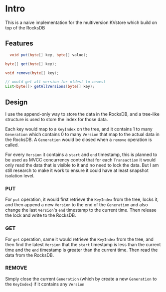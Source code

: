 # Intro

This is a naive implementation for the multiversion KVstore which build on top of the RocksDB

## Features

```java
  void put(byte[] key, byte[] value);

byte[] get(byte[] key);

void remove(byte[] key);

// would get all version for oldest to newest
List<byte[]> getAllVersions(byte[] key);

```

## Design

I use the append-only way to store the data in the RocksDB, and a tree-like structure is used to store the index for
those
data.

Each key would map to a `KeyIndex` on the tree, and it contains 1 to many `Generation` which contains 0 to
many `Version` that map to the actual data in the RocksDB.
A `Generation` would be closed when a `remove` operation is called.

For every `Version` it contains a `start` and `end` timestamp, this is planned to be used as MVCC concurrency control
that for each `Transaction`
it would only read the data that is visible to it and no need to lock the data.
But I am still research to make it work to ensure it could have at least snapshot isolation level.

### PUT

For `put` operation, it would first retrieve the `KeyIndex` from the tree, locks it, and then append a new `Version` to
the end of the `Generation` and also change the last `Version`'s `end` timestamp to the current time. Then release the
lock and write to the RocksDB.

### GET

For `get` operation, same it would retrieve the `KeyIndex` from the tree, and then find the latest `Version` that
the `start` timestamp is less than the current time and the `end` timestamp is greater than the current time. Then read
the data from the RocksDB.

### REMOVE

Simply close the current `Generation` (which by create a new `Generation` to the `KeyIndex`) if it contains
any `Version`  